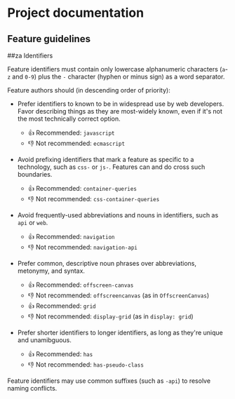 # Project documentation

## Feature guidelines

##za Identifiers

Feature identifiers must contain only lowercase alphanumeric characters (`a`-`z` and `0-9`) plus the `-` character (hyphen or minus sign) as a word separator.

Feature authors should (in descending order of priority):

- Prefer identifiers to known to be in widespread use by web developers.
  Favor describing things as they are most-widely known, even if it's not the most technically correct option.

  - 👍 Recommended: `javascript`
  - 👎 Not recommended: `ecmascript`

- Avoid prefixing identifiers that mark a feature as specific to a technology, such as `css-` or `js-`.
  Features can and do cross such boundaries.

  - 👍 Recommended: `container-queries`
  - 👎 Not recommended: `css-container-queries`

- Avoid frequently-used abbreviations and nouns in identifiers, such as `api` or `web`.

  - 👍 Recommended: `navigation`
  - 👎 Not recommended: `navigation-api`

- Prefer common, descriptive noun phrases over abbreviations, metonymy, and syntax.

  - 👍 Recommended: `offscreen-canvas`
  - 👎 Not recommended: `offscreencanvas` (as in `OffscreenCanvas`)
  - 👍 Recommended: `grid`
  - 👎 Not recommended: `display-grid` (as in `display: grid`)

- Prefer shorter identifiers to longer identifiers, as long as they're unique and unamibguous.

  - 👍 Recommended: `has`
  - 👎 Not recommended: `has-pseudo-class`

Feature identifiers may use common suffixes (such as `-api`) to resolve naming conflicts.
